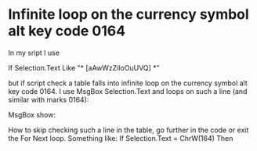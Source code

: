 
# Infinite loop on the currency symbol alt key code 0164

In my sript I use

   If Selection.Text Like "* [aAwWzZiIoOuUVQ] *" 

but if script check a table falls into infinite loop on the currency symbol alt key code 0164.
I use MsgBox Selection.Text and loops on such a line (and similar with marks 0164):

MsgBox show:

How to skip checking such a line in the table, go further in the code or exit the For Next loop.
Something like:
If Selection.Text = ChrW(164) Then

        